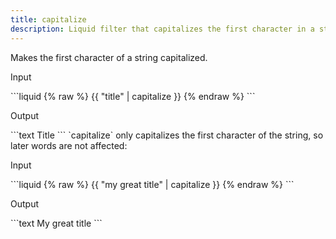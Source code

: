 ```yaml
---
title: capitalize
description: Liquid filter that capitalizes the first character in a string.
---
```

Makes the first character of a string capitalized.
<p class="code-label">Input</p>
```liquid
{% raw %}
{{ "title" | capitalize }}
{% endraw %}
```
<p class="code-label">Output</p>
```text
Title
```
`capitalize` only capitalizes the first character of the string, so later words are not affected:
 <p class="code-label">Input</p>
```liquid
{% raw %}
{{ "my great title" | capitalize }}
{% endraw %}
```
<p class="code-label">Output</p>
```text
My great title
```